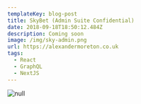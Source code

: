 ```yaml
---
templateKey: blog-post
title: SkyBet (Admin Suite Confidential)
date: 2018-09-18T18:50:12.484Z
description: Coming soon
image: /img/sky-admin.png
url: https://alexandermoreton.co.uk
tags:
  - React
  - GraphQL
  - NextJS
---
```


![null](/img/sky-admin.png)
